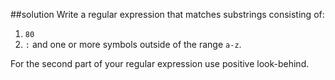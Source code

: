 ##solution
Write a regular expression that matches substrings consisting of:

1. `80`
2. `:` and one or more symbols outside of the range `a-z`.

For the second part of your regular expression use positive look-behind.
